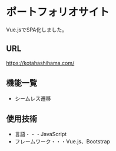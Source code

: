 # ポートフォリオサイト
Vue.jsでSPA化しました。

## URL
https://kotahashihama.com/

## 機能一覧
- シームレス遷移

## 使用技術
- 言語・・・JavaScript
- フレームワーク・・・Vue.js、Bootstrap
